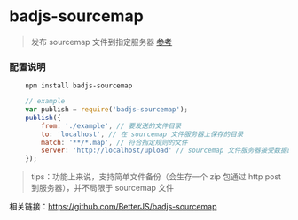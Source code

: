 # badjs-sourcemap
> 发布 sourcemap 文件到指定服务器 [参考](https://github.com/BetterJS/badjs-sourcemap)

### 配置说明
```
	npm install badjs-sourcemap
```
```javascript
	// example
	var publish = require('badjs-sourcemap');
	publish({
		from: './example', // 要发送的文件目录
		to: 'localhost', // 在 sourcemap 文件服务器上保存的目录
		match: '**/*.map', // 符合指定规则的文件
		server: 'http://localhost/upload' // sourcemap 文件服务器接受数据的接口
	});
```

> tips：功能上来说，支持简单文件备份（会生存一个 zip 包通过 http post 到服务器），并不局限于 sourcemap 文件

相关链接：https://github.com/BetterJS/badjs-sourcemap